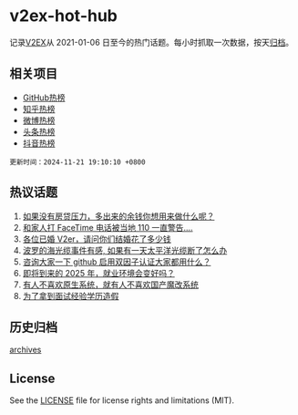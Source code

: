 # v2ex-hot-hub

 记录[V2EX](https://www.v2ex.com/)从 2021-01-06 日至今的热门话题。每小时抓取一次数据，按天[归档](archives)。
 
 ## 相关项目

- [GitHub热榜](https://github.com/lonnyzhang423/github-hot-hub)
- [知乎热榜](https://github.com/lonnyzhang423/zhihu-hot-hub)
- [微博热榜](https://github.com/lonnyzhang423/weibo-hot-hub)
- [头条热榜](https://github.com/lonnyzhang423/toutiao-hot-hub)
- [抖音热榜](https://github.com/lonnyzhang423/douyin-hot-hub)


 `更新时间：2024-11-21 19:10:10 +0800`

## 热议话题

1. [如果没有房贷压力，多出来的余钱你想用来做什么呢？](https://www.v2ex.com/t/1091378)
1. [和家人打 FaceTime 电话被当地 110 一直警告....](https://www.v2ex.com/t/1091429)
1. [各位已婚 V2er，请问你们结婚花了多少钱](https://www.v2ex.com/t/1091438)
1. [波罗的海光缆事件有感, 如果有一天太平洋光缆断了怎么办](https://www.v2ex.com/t/1091379)
1. [咨询大家一下 github 启用双因子认证大家都用什么？](https://www.v2ex.com/t/1091407)
1. [即将到来的 2025 年，就业环境会变好吗？](https://www.v2ex.com/t/1091433)
1. [有人不喜欢原生系统，就有人不喜欢国产魔改系统](https://www.v2ex.com/t/1091298)
1. [为了拿到面试经验学历造假](https://www.v2ex.com/t/1091422)

## 历史归档

[archives](archives)

## License

See the [LICENSE](LICENSE) file for license rights and limitations (MIT).
